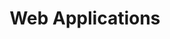 ---
title: "Web Applications"
description: ""
lead: ""
draft: false
images: []
type: docs
weight: 100
---